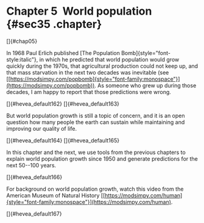 ﻿Chapter 5  World population {#sec35 .chapter}
===========================

[]{#chap05}

In 1968 Paul Erlich published [The Population
Bomb]{style="font-style:italic"}, in which he predicted that world
population would grow quickly during the 1970s, that agricultural
production could not keep up, and that mass starvation in the next two
decades was inevitable (see
[[https://modsimpy.com/popbomb]{style="font-family:monospace"}](https://modsimpy.com/popbomb)).
As someone who grew up during those decades, I am happy to report that
those predictions were wrong.

[]{#hevea_default162} []{#hevea_default163}

But world population growth is still a topic of concern, and it is an
open question how many people the earth can sustain while maintaining
and improving our quality of life.

[]{#hevea_default164} []{#hevea_default165}

In this chapter and the next, we use tools from the previous chapters to
explain world population growth since 1950 and generate predictions for
the next 50--100 years.

[]{#hevea_default166}

For background on world population growth, watch this video from the
American Museum of Natural History
[[https://modsimpy.com/human]{style="font-family:monospace"}](https://modsimpy.com/human).

[]{#hevea_default167}

